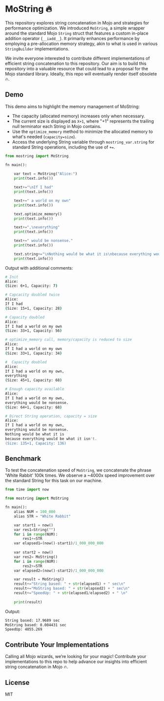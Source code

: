 # MoString 🔥

This repository explores string concatenation in Mojo and strategies for performance optimization. We introduced `MoString`, a simple wrapper around the standard Mojo `String` struct that features a custom in-place addition operator (`__iadd__`). It primarily enhances performance by employing a pre-allocation memory strategy, akin to what is used in various `StringBuilder` implementations.

We invite everyone interested to contribute different implementations of efficient string concatenation to this repository. Our aim is to build this repository into a valuable resource that could lead to a proposal for the Mojo standard library. Ideally, this repo will eventually render itself obsolete 🔥.

## Demo

This demo aims to highlight the memory management of MoString:

- The capacity (allocated memory) increases only when necessary.
- The current size is displayed as `X+1`, where "+1" represents the trailing null terminator each String in Mojo contains.
- Use the `optimize_memory` method to minimize the allocated memory to what's needed (`capacity=size`).
- Access the underlying String variable through `mostring_var.string` for standard String operations, including the use of `+=`.

```python
from mostring import MoString

fn main():
    
    var text = MoString("Alice:")
    print(text.info())

    text+="\nIf I had"
    print(text.info())

    text+=" a world on my own"
    print(text.info())

    text.optimize_memory()
    print(text.info())

    text+=",\neverything"
    print(text.info())

    text+=" would be nonsense."
    print(text.info())

    text.string+="\nNothing would be what it is\nbecause everything would be what it isn't."
    print(text.info())

```

Output with additional comments:

```bash
# Init
Alice:
(Size: 6+1, Capacity: 7)

# Capcacity doubled twice
Alice:
If I had
(Size: 15+1, Capacity: 28)

# Capacity doubled
Alice:
If I had a world on my own
(Size: 33+1, Capacity: 56)

# optimize_memory call, memory/capacity is reduced to size
Alice:
If I had a world on my own
(Size: 33+1, Capacity: 34)

#  Capacity doubled
Alice:
If I had a world on my own,
everything
(Size: 45+1, Capacity: 68)

# Enough capacity available 
Alice:
If I had a world on my own,
everything would be nonsense.
(Size: 64+1, Capacity: 68)

# Direct String operation, capacity = size 
Alice:
If I had a world on my own,
everything would be nonsense.
Nothing would be what it is
because everything would be what it isn't.
(Size: 135+1, Capacity: 136)
```

## Benchmark

To test the concatenation speed of `MoString`, we concatenate the phrase 'White Rabbit' 100k times. We observe a ~4000x speed improvement over the standard String for this task on our machine.

```python
from time import now

from mostring import MoString

fn main():
    alias NUM = 100_000
    alias STR = "White Rabbit"

    var start1 = now()
    var res1=String("")  
    for i in range(NUM):
        res1+=STR
    var elapsed1=(now()-start1)/1_000_000_000
     
    var start2 = now()
    var res2= MoString()
    for i in range(NUM):
        res2+=STR
    var elapsed2=(now()-start2)/1_000_000_000

    var result = MoString()
    result+="String based: " + str(elapsed1) + " sec\n"
    result+="MoString based: " + str(elapsed2) + " sec\n"
    result+="SpeedUp: " + str(elapsed1/elapsed2) + " \n"
   
    print(result)
```

Output:

```bash
String based: 17.9689 sec
MoString based: 0.004431 sec
SpeedUp: 4055.269
```

## Contribute Your Implementations

Calling all Mojo wizards, we’re looking for your magic! Contribute your implementations to this repo to help advance our insights into efficient string concatenation in Mojo 🔥.

## License

MIT
